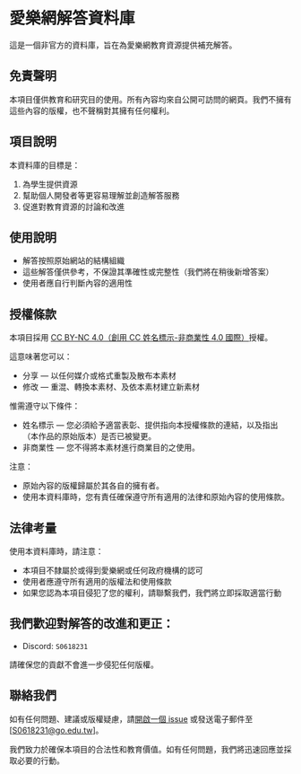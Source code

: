 # 愛樂網解答資料庫

這是一個非官方的資料庫，旨在為愛樂網教育資源提供補充解答。

## 免責聲明

本項目僅供教育和研究目的使用。所有內容均來自公開可訪問的網頁。我們不擁有這些內容的版權，也不聲稱對其擁有任何權利。

## 項目說明

本資料庫的目標是：

1. 為學生提供資源
2. 幫助個人開發者等更容易理解並創造解答服務
3. 促進對教育資源的討論和改進

## 使用說明

- 解答按照原始網站的結構組織
- 這些解答僅供參考，不保證其準確性或完整性（我們將在稍後新增答案）
- 使用者應自行判斷內容的適用性

## 授權條款

本項目採用 [CC BY-NC 4.0（創用 CC 姓名標示-非商業性 4.0 國際）](https://creativecommons.org/licenses/by-nc/4.0/deed.zh_TW)授權。

這意味著您可以：
- 分享 — 以任何媒介或格式重製及散布本素材
- 修改 — 重混、轉換本素材、及依本素材建立新素材

惟需遵守以下條件：
- 姓名標示 — 您必須給予適當表彰、提供指向本授權條款的連結，以及指出（本作品的原始版本）是否已被變更。
- 非商業性 — 您不得將本素材進行商業目的之使用。

注意：
- 原始內容的版權歸屬於其各自的擁有者。
- 使用本資料庫時，您有責任確保遵守所有適用的法律和原始內容的使用條款。

## 法律考量

使用本資料庫時，請注意：

- 本項目不隸屬於或得到愛樂網或任何政府機構的認可
- 使用者應遵守所有適用的版權法和使用條款
- 如果您認為本項目侵犯了您的權利，請聯繫我們，我們將立即採取適當行動

## 我們歡迎對解答的改進和更正：

- Discord: `S0618231`

請確保您的貢獻不會進一步侵犯任何版權。

## 聯絡我們

如有任何問題、建議或版權疑慮，請[開啟一個 issue](https://github.com/your-username/your-repo-name/issues) 或發送電子郵件至 [S0618231@go.edu.tw]。

我們致力於確保本項目的合法性和教育價值。如有任何問題，我們將迅速回應並採取必要的行動。